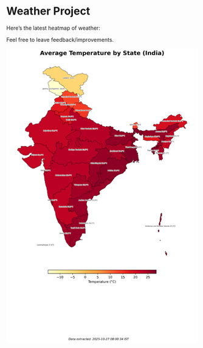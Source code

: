 # Weather Project

Here’s the latest heatmap of weather:

Feel free to leave feedback/improvements.

![India Heatmap](docs/assets/india_heatmap.png?v=FED94C)

